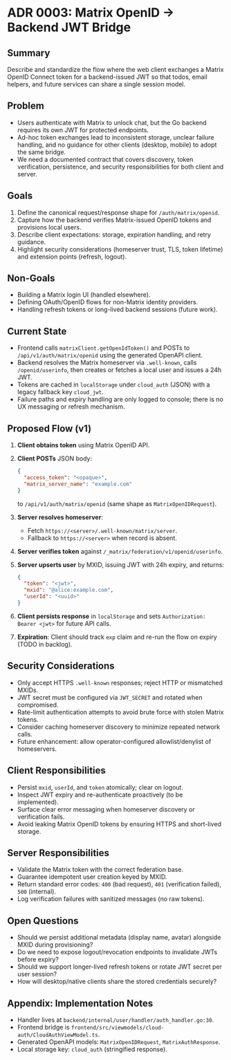# ADR 0003: Matrix OpenID → Backend JWT Bridge

Summary
-------

Describe and standardize the flow where the web client exchanges a Matrix OpenID Connect token for a backend-issued JWT so that todos, email helpers, and future services can share a single session model.

Problem
-------

- Users authenticate with Matrix to unlock chat, but the Go backend requires its own JWT for protected endpoints.
- Ad-hoc token exchanges lead to inconsistent storage, unclear failure handling, and no guidance for other clients (desktop, mobile) to adopt the same bridge.
- We need a documented contract that covers discovery, token verification, persistence, and security responsibilities for both client and server.

Goals
-----

1. Define the canonical request/response shape for `/auth/matrix/openid`.
2. Capture how the backend verifies Matrix-issued OpenID tokens and provisions local users.
3. Describe client expectations: storage, expiration handling, and retry guidance.
4. Highlight security considerations (homeserver trust, TLS, token lifetime) and extension points (refresh, logout).

Non-Goals
---------

- Building a Matrix login UI (handled elsewhere).
- Defining OAuth/OpenID flows for non-Matrix identity providers.
- Handling refresh tokens or long-lived backend sessions (future work).

Current State
-------------

- Frontend calls `matrixClient.getOpenIdToken()` and POSTs to `/api/v1/auth/matrix/openid` using the generated OpenAPI client.
- Backend resolves the Matrix homeserver via `.well-known`, calls `/openid/userinfo`, then creates or fetches a local user and issues a 24h JWT.
- Tokens are cached in `localStorage` under `cloud_auth` (JSON) with a legacy fallback key `cloud_jwt`.
- Failure paths and expiry handling are only logged to console; there is no UX messaging or refresh mechanism.

Proposed Flow (v1)
------------------

1. **Client obtains token** using Matrix OpenID API.
2. **Client POSTs** JSON body:

   ```json
   {
     "access_token": "<opaque>",
     "matrix_server_name": "example.com"
   }
   ```

   to `/api/v1/auth/matrix/openid` (same shape as `MatrixOpenIDRequest`).
3. **Server resolves homeserver**:
   - Fetch `https://<server>/.well-known/matrix/server`.
   - Fallback to `https://<server>` when record is absent.
4. **Server verifies token** against `/_matrix/federation/v1/openid/userinfo`.
5. **Server upserts user** by MXID, issuing JWT with 24h expiry, and returns:

   ```json
   {
     "token": "<jwt>",
     "mxid": "@alice:example.com",
     "userId": "<uuid>"
   }
   ```
6. **Client persists response** in `localStorage` and sets `Authorization: Bearer <jwt>` for future API calls.
7. **Expiration**: Client should track `exp` claim and re-run the flow on expiry (TODO in backlog).

Security Considerations
-----------------------

- Only accept HTTPS `.well-known` responses; reject HTTP or mismatched MXIDs.
- JWT secret must be configured via `JWT_SECRET` and rotated when compromised.
- Rate-limit authentication attempts to avoid brute force with stolen Matrix tokens.
- Consider caching homeserver discovery to minimize repeated network calls.
- Future enhancement: allow operator-configured allowlist/denylist of homeservers.

Client Responsibilities
-----------------------

- Persist `mxid`, `userId`, and `token` atomically; clear on logout.
- Inspect JWT expiry and re-authenticate proactively (to be implemented).
- Surface clear error messaging when homeserver discovery or verification fails.
- Avoid leaking Matrix OpenID tokens by ensuring HTTPS and short-lived storage.

Server Responsibilities
-----------------------

- Validate the Matrix token with the correct federation base.
- Guarantee idempotent user creation keyed by MXID.
- Return standard error codes: `400` (bad request), `401` (verification failed), `500` (internal).
- Log verification failures with sanitized messages (no raw tokens).

Open Questions
--------------

- Should we persist additional metadata (display name, avatar) alongside MXID during provisioning?
- Do we need to expose logout/revocation endpoints to invalidate JWTs before expiry?
- Should we support longer-lived refresh tokens or rotate JWT secret per user session?
- How will desktop/native clients share the stored credentials securely?

Appendix: Implementation Notes
------------------------------

- Handler lives at `backend/internal/user/handler/auth_handler.go:30`.
- Frontend bridge is `frontend/src/viewmodels/cloud-auth/CloudAuthViewModel.ts`.
- Generated OpenAPI models: `MatrixOpenIDRequest`, `MatrixAuthResponse`.
- Local storage key: `cloud_auth` (stringified response).

